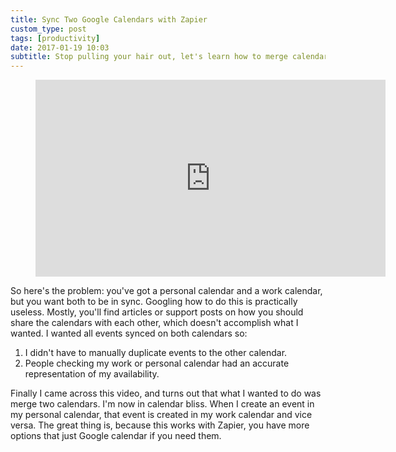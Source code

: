 ```yaml
---
title: Sync Two Google Calendars with Zapier
custom_type: post
tags: [productivity]
date: 2017-01-19 10:03
subtitle: Stop pulling your hair out, let's learn how to merge calendars
---
```


<figure class="iframe-container">
<iframe width="560" height="315" src="https://www.youtube.com/embed/Q-8HHuZK1Ko" frameborder="0" allowfullscreen></iframe>
</figure>

So here's the problem: you've got a personal calendar and a work calendar, but you want both to be in sync. Googling how to do this is practically useless. Mostly, you'll find articles or support posts on how you should share the calendars with each other, which doesn't accomplish what I wanted. I wanted all events synced on both calendars so:

1. I didn't have to manually duplicate events to the other calendar.
2. People checking my work or personal calendar had an accurate representation of my availability.

Finally I came across this video, and turns out that what I wanted to do was merge two calendars. I'm now in calendar bliss. When I create an event in my personal calendar, that event is created in my work calendar and vice versa. The great thing is, because this works with Zapier, you have more options that just Google calendar if you need them.
